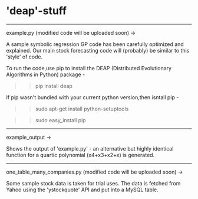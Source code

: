 # 'deap'-stuff

---------------------------------------------------------------------------------------------------------------------------------
example.py (modified code will be uploaded soon) ->

A sample symbolic regression GP code has been carefully optimized and explained. Our main stock forecasting code will (probably) be similar to this 'style' of code.

To run the code,use pip to install the DEAP (Distributed Evolutionary Algorithms in Python) package -
>> pip install deap


If pip wasn't bundled with your current python version,then isntall pip -
>> sudo apt-get install python-setuptools

>> sudo easy_install pip


---------------------------------------------------------------------------------------------------------------------------------
example_output ->

Shows the output of 'example.py' - an alternative but highly identical function for a quartic polynomial (x4+x3+x2+x) is generated.


---------------------------------------------------------------------------------------------------------------------------------
one_table_many_companies.py (modified code will be uploaded soon) ->

Some sample stock data is taken for trial uses. The data is fetched from Yahoo using the 'ystockquote' API and put into a MySQL table.
